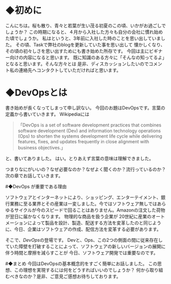 # ◆初めに
こんにちは。桜も散り、青々と若葉が生い茂る初夏のこの頃、いかがお過ごしでしょうか？
この時期になると、４月から入社した方々も自分の会社に慣れ始めた頃でしょうか。
私はというと、3年前に入社した時のことを思い出していました。
その頃、Taskで弊社のblogを更新していた事を思い出して
懐かしくなり、その頃の初々しさを思い出すためにも書き始めた所存です。
今回は主にビギナー向けの内容になると思います。
既に知識のある方々に「そんなの知ってるよ」となると思います。そんな方々とは
是非、ディスカッションしたいのでコメント私の連絡先へコンタクトしていただければと思います。
# ◆DevOpsとは
書き始めが長くなってしまって申し訳ない。
今回のお題はDevOpsです。言葉の定義から書いていきます。
Wikipediaには

>「DevOps is a set of software development practices that combines software development (Dev)
>and information technology operations (Ops) to shorten the systems development life cycle
>while delivering features, fixes, and updates frequently in close alignment with business objectives.」

と、書いてありました。
はい。とりあえず言葉の意味は理解できました。

つまりなにがいいの？なぜ必要なのか？なぜよく聞くのか？流行っているのか？
次の章でお話していきます。

#◆DevOps が重要である理由

ソフトウェアとインターネットにより、ショッピング、エンターテイメント、銀行業務に至る業界とその産業は一変しました。今ではソフトウェア無しではあらゆるサイクルが今のスピードで回ることはありません。Amazonの注文した荷物が翌日に届かなくなります。
物理的な商品を扱う企業が 20世紀に産業のオートメーションによって製品を設計、製造、配送する方法を変革したのと同じように、今日、企業はソフトウェアの作成、配信方法を変革する必要があります。

そこで、*DevOps*の登場です。
Devと、Ops、この2つの側面の間に従来存在していた障壁を打破することによって、ソフトウェアの新しいバージョンの展開に伴う時間と摩擦を減らすことが
今日、ソフトウェア開発では重要なのです。

#◆まとめ
今回はDevOpsの基本概念的をすごく簡単にお話しました。
この思想、この理想を実現するには何をどうすればいいのでしょうか？
何から取り組むべきなのか？是非、ご意見ご感想お待ちしております。
